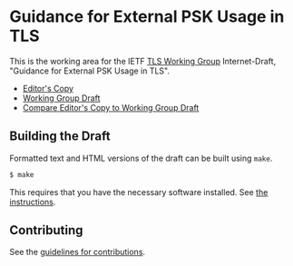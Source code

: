 # Guidance for External PSK Usage in TLS

This is the working area for the IETF [TLS Working Group](https://datatracker.ietf.org/wg/tls/documents/) Internet-Draft, "Guidance for External PSK Usage in TLS".

* [Editor's Copy](https://tlswg.github.io/external-psk-design-team/#go.draft-ietf-tls-external-psk-guidance.html)
* [Working Group Draft](https://tools.ietf.org/html/draft-ietf-tls-external-psk-guidance)
* [Compare Editor's Copy to Working Group Draft](https://tlswg.github.io/external-psk-design-team/#go.draft-ietf-tls-external-psk-guidance.diff)

## Building the Draft

Formatted text and HTML versions of the draft can be built using `make`.

```sh
$ make
```

This requires that you have the necessary software installed.  See
[the instructions](https://github.com/martinthomson/i-d-template/blob/master/doc/SETUP.md).


## Contributing

See the
[guidelines for contributions](https://github.com/tlswg/external-psk-design-team/blob/master/CONTRIBUTING.md).
